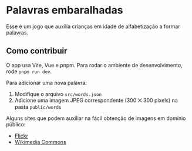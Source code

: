 # Palavras embaralhadas

Esse é um jogo que auxilia crianças em idade de alfabetização a formar palavras.

## Como contribuir

O app usa Vite, Vue e pnpm. Para rodar o ambiente de desenvolvimento, rode `pnpm run dev`.

Para adicionar uma nova palavra:

1. Modifique o arquivo `src/words.json`
2. Adicione uma imagem JPEG correspondente (300 ⨉ 300 pixels) na pasta `public/words`

Alguns sites que podem auxiliar na fácil obtenção de imagens em domínio público:

- [Flickr](https://www.flickr.com/creativecommons/cc0-1.0/tags/)
- [Wikimedia Commons](https://commons.wikimedia.org/w/index.php?search=&title=Special:MediaSearch&go=Go&type=image&haslicense=unrestricted)
